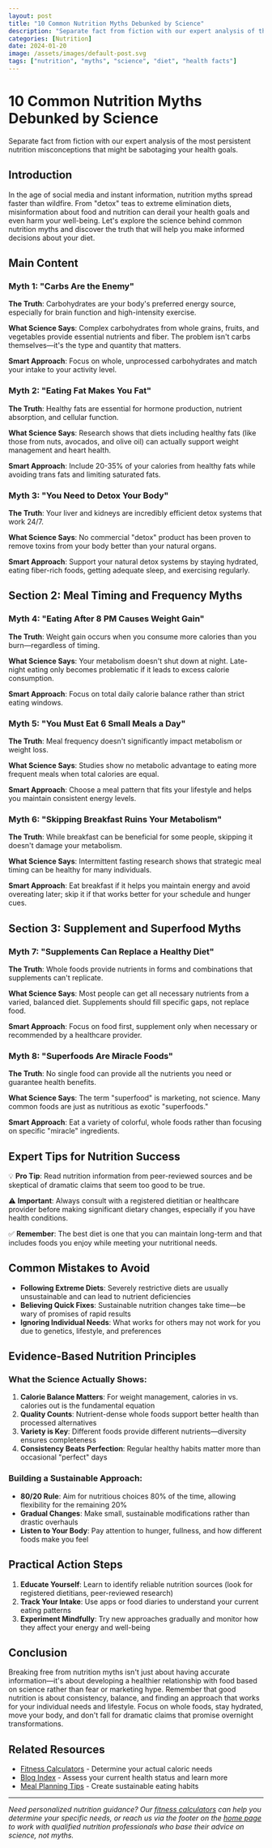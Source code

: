 ```yaml
---
layout: post
title: "10 Common Nutrition Myths Debunked by Science"
description: "Separate fact from fiction with our expert analysis of the most persistent nutrition misconceptions that might be sabotaging your health goals."
categories: [Nutrition]
date: 2024-01-20
image: /assets/images/default-post.svg
tags: ["nutrition", "myths", "science", "diet", "health facts"]
---
```


# 10 Common Nutrition Myths Debunked by Science

Separate fact from fiction with our expert analysis of the most persistent nutrition misconceptions that might be sabotaging your health goals.

## Introduction

In the age of social media and instant information, nutrition myths spread faster than wildfire. From "detox" teas to extreme elimination diets, misinformation about food and nutrition can derail your health goals and even harm your well-being. Let's explore the science behind common nutrition myths and discover the truth that will help you make informed decisions about your diet.

## Main Content

### Myth 1: "Carbs Are the Enemy"

**The Truth**: Carbohydrates are your body's preferred energy source, especially for brain function and high-intensity exercise.

**What Science Says**: Complex carbohydrates from whole grains, fruits, and vegetables provide essential nutrients and fiber. The problem isn't carbs themselves—it's the type and quantity that matters.

**Smart Approach**: Focus on whole, unprocessed carbohydrates and match your intake to your activity level.

### Myth 2: "Eating Fat Makes You Fat"

**The Truth**: Healthy fats are essential for hormone production, nutrient absorption, and cellular function.

**What Science Says**: Research shows that diets including healthy fats (like those from nuts, avocados, and olive oil) can actually support weight management and heart health.

**Smart Approach**: Include 20-35% of your calories from healthy fats while avoiding trans fats and limiting saturated fats.

### Myth 3: "You Need to Detox Your Body"

**The Truth**: Your liver and kidneys are incredibly efficient detox systems that work 24/7.

**What Science Says**: No commercial "detox" product has been proven to remove toxins from your body better than your natural organs.

**Smart Approach**: Support your natural detox systems by staying hydrated, eating fiber-rich foods, getting adequate sleep, and exercising regularly.

## Section 2: Meal Timing and Frequency Myths

### Myth 4: "Eating After 8 PM Causes Weight Gain"

**The Truth**: Weight gain occurs when you consume more calories than you burn—regardless of timing.

**What Science Says**: Your metabolism doesn't shut down at night. Late-night eating only becomes problematic if it leads to excess calorie consumption.

**Smart Approach**: Focus on total daily calorie balance rather than strict eating windows.

### Myth 5: "You Must Eat 6 Small Meals a Day"

**The Truth**: Meal frequency doesn't significantly impact metabolism or weight loss.

**What Science Says**: Studies show no metabolic advantage to eating more frequent meals when total calories are equal.

**Smart Approach**: Choose a meal pattern that fits your lifestyle and helps you maintain consistent energy levels.

### Myth 6: "Skipping Breakfast Ruins Your Metabolism"

**The Truth**: While breakfast can be beneficial for some people, skipping it doesn't damage your metabolism.

**What Science Says**: Intermittent fasting research shows that strategic meal timing can be healthy for many individuals.

**Smart Approach**: Eat breakfast if it helps you maintain energy and avoid overeating later; skip it if that works better for your schedule and hunger cues.

## Section 3: Supplement and Superfood Myths

### Myth 7: "Supplements Can Replace a Healthy Diet"

**The Truth**: Whole foods provide nutrients in forms and combinations that supplements can't replicate.

**What Science Says**: Most people can get all necessary nutrients from a varied, balanced diet. Supplements should fill specific gaps, not replace food.

**Smart Approach**: Focus on food first, supplement only when necessary or recommended by a healthcare provider.

### Myth 8: "Superfoods Are Miracle Foods"

**The Truth**: No single food can provide all the nutrients you need or guarantee health benefits.

**What Science Says**: The term "superfood" is marketing, not science. Many common foods are just as nutritious as exotic "superfoods."

**Smart Approach**: Eat a variety of colorful, whole foods rather than focusing on specific "miracle" ingredients.

## Expert Tips for Nutrition Success

💡 **Pro Tip**: Read nutrition information from peer-reviewed sources and be skeptical of dramatic claims that seem too good to be true.

⚠️ **Important**: Always consult with a registered dietitian or healthcare provider before making significant dietary changes, especially if you have health conditions.

✅ **Remember**: The best diet is one that you can maintain long-term and that includes foods you enjoy while meeting your nutritional needs.

## Common Mistakes to Avoid

- **Following Extreme Diets**: Severely restrictive diets are usually unsustainable and can lead to nutrient deficiencies
- **Believing Quick Fixes**: Sustainable nutrition changes take time—be wary of promises of rapid results
- **Ignoring Individual Needs**: What works for others may not work for you due to genetics, lifestyle, and preferences

## Evidence-Based Nutrition Principles

### What the Science Actually Shows:

1. **Calorie Balance Matters**: For weight management, calories in vs. calories out is the fundamental equation
2. **Quality Counts**: Nutrient-dense whole foods support better health than processed alternatives
3. **Variety is Key**: Different foods provide different nutrients—diversity ensures completeness
4. **Consistency Beats Perfection**: Regular healthy habits matter more than occasional "perfect" days

### Building a Sustainable Approach:

- **80/20 Rule**: Aim for nutritious choices 80% of the time, allowing flexibility for the remaining 20%
- **Gradual Changes**: Make small, sustainable modifications rather than drastic overhauls
- **Listen to Your Body**: Pay attention to hunger, fullness, and how different foods make you feel

## Practical Action Steps

1. **Educate Yourself**: Learn to identify reliable nutrition sources (look for registered dietitians, peer-reviewed research)
2. **Track Your Intake**: Use apps or food diaries to understand your current eating patterns
3. **Experiment Mindfully**: Try new approaches gradually and monitor how they affect your energy and well-being

## Conclusion

Breaking free from nutrition myths isn't just about having accurate information—it's about developing a healthier relationship with food based on science rather than fear or marketing hype. Remember that good nutrition is about consistency, balance, and finding an approach that works for your individual needs and lifestyle. Focus on whole foods, stay hydrated, move your body, and don't fall for dramatic claims that promise overnight transformations.

## Related Resources

- [Fitness Calculators](/#calculators) - Determine your actual caloric needs
- [Blog Index](/blog/) - Assess your current health status and learn more
- [Meal Planning Tips](/blog/) - Create sustainable eating habits

---

*Need personalized nutrition guidance? Our [fitness calculators](/#calculators) can help you determine your specific needs, or reach us via the footer on the [home page](/#contact) to work with qualified nutrition professionals who base their advice on science, not myths.*
